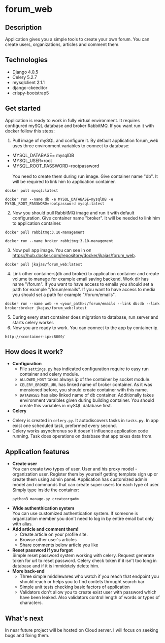 # forum_web

## Description
Application gives you a simple tools to create your own forum. You can create users, organizations, articles and comment them. 

## Technologies 

- Django 4.0.5
- Celery 5.2.7
- mysqlclient 2.1.1
- django-ckeeditor
- crispy-bootstrap5

## Get started 

Application is ready to work in fully virtual environment. It requires configured mySQL database and broker RabbitMQ.
If you want run it with docker follow this steps: 
1. Pull image of mySQL and configure it. By default application forum_web uses three environment variables to connect to database:
- MYSQL_DATABASE= mysqlDB
- MYSQL_USER=root
- MYSQL_ROOT_PASSWORD=rootpassword </br></br>
You need to create them during run image. Give container name "db". It will be required to link him to application container.
~~~
docker pull mysql:latest
~~~
~~~
docker run --name db -e MYSQL_DATABASE=mysqlDB -e MYSQL_ROOT_PASSWORD=rootpassword mysql:latest 
~~~
2. Now you should pull RabbitMQ image and run it with default configuration. Give container name "broker". It will be needed to link him to application container.
~~~
docker pull rabbitmq:3.10-management
~~~
~~~
docker run --name broker rabbitmq:3.10-management
~~~
3. Now pull app image. You can see in on https://hub.docker.com/repository/docker/jkajas/forum_web.
~~~
docker pull jkajas/forum_web:latest
~~~
4. Link other containers(db and broker) to application container and create volume to manage for example email saving backend. Work dir has name "/forum". If you want to have access to emails you should set a path for example "/forum/emails".
If you want to have access to media you should set a path for example "/forum/emails".
~~~
docker run --name web -v <your_path>:/forum/emails --link db:db --link broker:broker jkajas/forum_web:latest 
~~~
5. During every start container does migration to database, run server and starts celery worker.</br> 
6. Now you are ready to work. You can connect to the app by container ip.
~~~
http://<container-ip>:8000/
~~~
## How does it work?

- **Configuration**</br> 
  * File `settings.py` has indicated configuration require to easy run container and celery module.</br>
  * `ALLOWED_HOST` takes always ip of the container by socket module.</br>
  * `CELERY_BROKER_URL` has linked name of broker container. As it was mensioned before, you should create container with this name.</br>
  * `DATABASES` has also linked name of db container. Additionally takes environment varaibles given during building container. You should create this variables in mySQL database first. </br>
 - **Celery**</br>
 * Celery is created in `celery.py`. It autodiscovers tasks in `tasks.py`. In app exist one scheduled task, preformed every second.</br>
 * Celery works asynchronus so it doesn't influence application code running. Task does operations on database that app takes data from.
 
## Application features 

- **Create user** </br>
  You can create two types of user. User and his proxy model - organization user. Register them by yourself getting template sign up or create them using admin panel. 
  Application has customized admin model and commands that can create super users for each type of user. Simply type inside the container:
  ~~~
  python3 manage.py createorgadm
  ~~~
- **Wide authenthication system**</br>
  You can use customized authentication system. If someone is organization member you don't need to log in by entire email but only with alias.  
- **Add article and comment them!**</br>
  * Create article on your profile site. 
  * Browse other user's articles
  * Share comments below article you like 
- **Reset password if you forgot** </br>
  Simple reset password system working with celery. Request generate token for url to reset password. Celery check token if it isn't too long in database and if it is immidetely delete him. 
 - **More back-end**</br>
   * Three simple middlewares who watch if you reach that endpoint you should reach or helps you to find contets throught search bar 
   * Simple unit tests checking basic factors of application
   * Validators don't allow you to create exist user with password which have been leaked. Also validators control length of words or types of characters.

## What's next
In near future project will be hosted on Cloud server. I will focus on seeking bugs and fixing them. 

